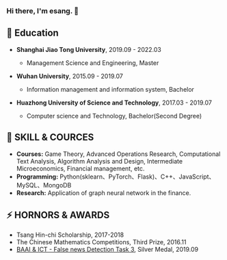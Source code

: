 ### Hi there, I'm esang. 👋

<!--
**sangyx/sangyx** is a ✨ _special_ ✨ repository because its `README.md` (this file) appears on your GitHub profile.

Here are some ideas to get you started:

-  I’m currently working on ...
-  I’m currently learning ...
-  I’m looking to collaborate on ...
- 🤔 I’m looking for help with ...
- 💬 Ask me about ...
-  How to reach me: ...
- 😄 Pronouns: ...
-  Fun fact: ...
-->


## 🌱 Education

- **Shanghai Jiao Tong University**, 2019.09 - 2022.03
  * Management Science and Engineering, Master

- **Wuhan University**, 2015.09 - 2019.07
  *  Information management and information system, Bachelor

- **Huazhong University of Science and Technology**, 2017.03 - 2019.07
  * Computer science and Technology, Bachelor(Second Degree)


## 🔭 SKILL & COURCES

  * **Courses:** Game Theory, Advanced Operations Research, Computational Text Analysis, Algorithm Analysis and Design, Intermediate Microeconomics, Financial management, etc.
  * **Programming:** Python(sklearn、PyTorch、Flask)、C++、JavaScript、MySQL、MongoDB
  * **Research:** Application of graph neural network in the finance.


## ⚡ HORNORS & AWARDS

* Tsang Hin-chi Scholarship,     2017-2018
* The Chinese Mathematics Competitions,    Third Prize,    2016.11
* [BAAI & ICT - False news Detection Task 3](https://www.biendata.com/competition/falsenews_3/final-leaderboard/),    Silver Medal,    2019.09
